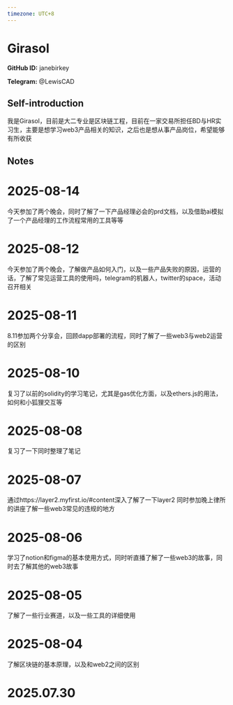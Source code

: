 ```yaml
---
timezone: UTC+8
---
```


# Girasol

**GitHub ID:** janebirkey

**Telegram:** @LewisCAD

## Self-introduction

我是Girasol，目前是大二专业是区块链工程，目前在一家交易所担任BD与HR实习生，主要是想学习web3产品相关的知识，之后也是想从事产品岗位，希望能够有所收获

## Notes

<!-- Content_START -->
# 2025-08-14

今天参加了两个晚会，同时了解了一下产品经理必会的prd文档，以及借助ai模拟了一个产品经理的工作流程常用的工具等等

# 2025-08-12

今天参加了两个晚会，了解做产品如何入门，以及一些产品失败的原因，运营的话，了解了常见运营工具的使用吗，telegram的机器人，twitter的space，活动召开相关

# 2025-08-11

8.11参加两个分享会，回顾dapp部署的流程，同时了解了一些web3与web2运营的区别

# 2025-08-10

复习了以前的solidity的学习笔记，尤其是gas优化方面，以及ethers.js的用法，如何和小狐狸交互等

# 2025-08-08

复习了一下同时整理了笔记

# 2025-08-07

通过https://layer2.myfirst.io/#content深入了解了一下layer2
同时参加晚上律所的讲座了解一些web3常见的违规的地方

# 2025-08-06

学习了notion和figma的基本使用方式，同时听直播了解了一些web3的故事，同时去了解其他的web3故事

# 2025-08-05

了解了一些行业赛道，以及一些工具的详细使用

# 2025-08-04

了解区块链的基本原理，以及和web2之间的区别

# 2025.07.30


<!-- Content_END -->
